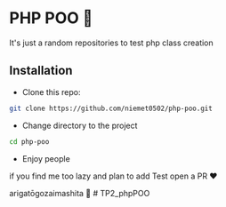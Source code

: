﻿# PHP POO 🔺

It's just a random repositories to test php class creation

## Installation

* Clone this repo:

```bash
git clone https://github.com/niemet0502/php-poo.git
```

* Change directory to the project

```bash
cd php-poo
```

* Enjoy people

if you find me too lazy and plan to add Test open a PR ❤️

arigatōgozaimashita 🔻
#   T P 2 _ p h p P O O  
 